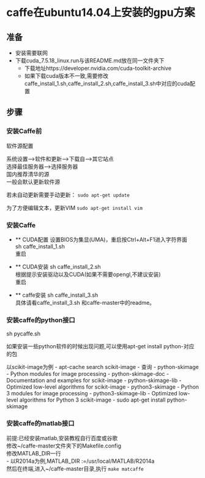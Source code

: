 # caffe在ubuntu14.04上安装的gpu方案

## 准备
- 安装需要联网
- 下载cuda_7.5.18_linux.run与该README.md放在同一文件夹下
    - 下载地址https://developer.nvidia.com/cuda-toolkit-archive
    - 如果下载cuda版本不一致,需要修改caffe_install_1.sh,caffe_install_2.sh,caffe_install_3.sh中对应的cuda配置

## 步骤

### 安装Caffe前

软件源配置

系统设置—>软件和更新—>下载自—>其它站点  
选择最佳服务器—>选择服务器  
国内推荐清华的源  
一般会默认更新软件源  

若未自动更新需要手动更新：
`sudo apt-get update`

为了方便编辑文本，更新VIM
`sudo apt-get install vim`


### 安装Caffe
- ** CUDA配置
设置BIOS为集显(UMA)，重启按Ctrl+Alt+F1进入字符界面  
sh caffe_install_1.sh  
重启  

- ** CUDA安装
sh caffe_install_2.sh  
根据提示安装驱动以及CUDA(如果不需要opengl,不建议安装)  
重启  

- ** caffe安装
sh caffe_install_3.sh  
具体请看caffe_install_3.sh 和caffe-master中的readme。 

### 安装caffe的python接口

sh pycaffe.sh

如果安装一些python软件的时候出现问题,可以使用apt-get install python-对应的包  

以scikit-image为例
    - apt-cache search scikit-image
        - 查询
        - python-skimage - Python modules for image processing
        - python-skimage-doc - Documentation and examples for scikit-image
        - python-skimage-lib - Optimized low-level algorithms for scikit-image
        - python3-skimage - Python 3 modules for image processing
        - python3-skimage-lib - Optimized low-level algorithms for Python 3 scikit-image
    - sudo apt-get install python-skimage


### 安装caffe的matlab接口

前提:已经安装matlab,安装教程自行百度或谷歌  
修改~/caffe-master文件夹下的Makefile.config  
修改MATLAB_DIR一行  
    - 以R2014a为例,MATLAB_DIR :=/usr/local/MATLAB/R2014a  
然后在终端,进入~/caffe-master目录,执行
`make matcaffe`
